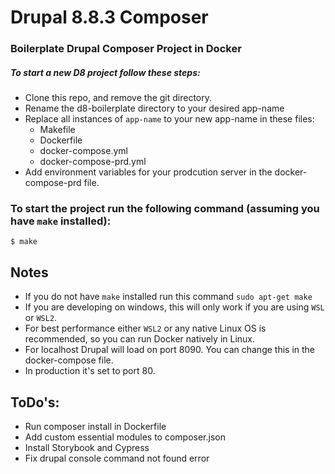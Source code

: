# Drupal 8.8.3 Composer

### Boilerplate Drupal Composer Project in Docker

##### To start a new D8 project follow these steps:

* Clone this repo, and remove the git directory.
* Rename the d8-boilerplate directory to your desired app-name
* Replace all instances of `app-name` to your new app-name in these files:
  - Makefile
  - Dockerfile
  - docker-compose.yml
  - docker-compose-prd.yml
* Add environment variables for your prodcution server in the docker-compose-prd file.

### To start the project run the following command (assuming you have `make` installed):

`$ make`

## Notes
* If you do not have `make` installed run this command `sudo apt-get make`
* If you are developing on windows, this will only work if you are using `WSL` or `WSL2`.
* For best performance either `WSL2` or any native Linux OS is recommended, so you can run Docker natively in Linux. 
* For localhost Drupal will load on port 8090. You can change this in the docker-compose file.
* In production it's set to port 80.

## ToDo's:
* Run composer install in Dockerfile
* Add custom essential modules to composer.json
* Install Storybook and Cypress
* Fix drupal console command not found error